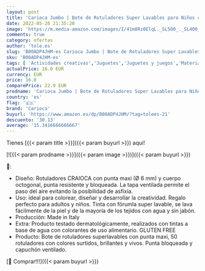 ```yaml
---
layout: post
title: 'Carioca Jumbo | Bote de Rotuladores Super Lavables para Niños con Asa  Set de Punta Maxi  50 Rotuladores con Colores Surtidos'
date: 2022-05-26 21:35:20
image: 'https://m.media-amazon.com/images/I/41m8Rz0ElqL._SL500_._SL400_.jpg'
comments: true
category: ofertas
author: 'tole.es'
slug: 'B00ADP4JHM-es Carioca Jumbo | Bote de Rotuladores Super Lavables para...'
sku: 'B00ADP4JHM-es'
tags: [ 'Actividades creativas','Juguetes','Juguetes y juegos','Material de escritura y dibujo para niños','Rotuladores de colores para niños','carioca','rotuladores','🇪🇸', ]
actualPrice: 16.0 EUR
currency: EUR
price: 16.0
comparePrice: 22.9 EUR
prodname: 'Carioca Jumbo | Bote de Rotuladores Super Lavables para Niños con Asa  Set de Punta Maxi  50 Rotuladores con Colores Surtidos'
country: 'es'
flag: '🇪🇸'
brand: 'Carioca'
buyurl: 'https://www.amazon.es/dp/B00ADP4JHM/?tag=tolees-21'
descuento: '30.13'
average: '15.3416666666667'
---
```


Tienes [{{< param title >}}]({{< param buyurl >}}) aqui!

[![{{< param prodname >}}]({{< param image >}})]({{< param buyurl >}})

🔎:

- Diseño: Rotuladores CRAIOCA con punta maxi (Ø 6 mm) y cuerpo octogonal, punta resistente y bloqueada. La tapa ventilada permite el paso del aire evitando la posibilidad de asfixia.
- Uso: ideal para colorear, diseñar y desarrollar la creatividad. Regalo perfecto para adultos y niños. Tinta con fórumla super lavable, se lava fácilmente de la piel y de la mayoría de los tejidos con agua y sin jabón.
- Producción: Made in Italy
- Extra: Producto testado dermatológicamente, realizados con tintas a base de agua con colorantes de uso alimentario. GLUTEN FREE
- Producto: Bote de rotuladores superlavables con punta maxi, 50 rotuladores con colores surtidos, brillantes y vivos. Punta bloqueada y capuchón ventilado.

[🛒 Comprar!!!]({{< param buyurl >}})
